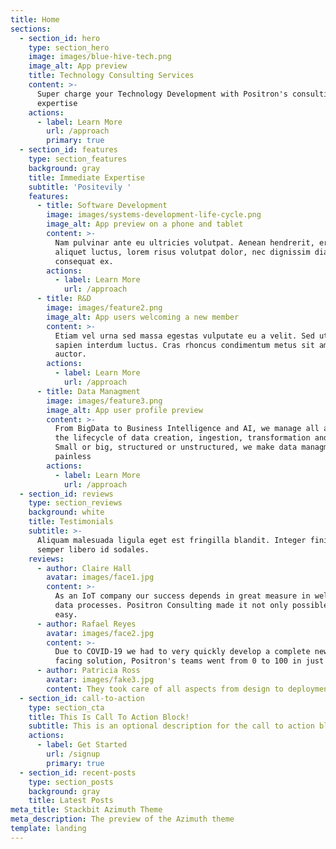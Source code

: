 ```yaml
---
title: Home
sections:
  - section_id: hero
    type: section_hero
    image: images/blue-hive-tech.png
    image_alt: App preview
    title: Technology Consulting Services
    content: >-
      Super charge your Technology Development with Positron's consulting
      expertise 
    actions:
      - label: Learn More
        url: /approach
        primary: true
  - section_id: features
    type: section_features
    background: gray
    title: Immediate Expertise
    subtitle: 'Positevily '
    features:
      - title: Software Development
        image: images/systems-development-life-cycle.png
        image_alt: App preview on a phone and tablet
        content: >-
          Nam pulvinar ante eu ultricies volutpat. Aenean hendrerit, eros sed
          aliquet luctus, lorem risus volutpat dolor, nec dignissim diam neque
          consequat ex.
        actions:
          - label: Learn More
            url: /approach
      - title: R&D
        image: images/feature2.png
        image_alt: App users welcoming a new member
        content: >-
          Etiam vel urna sed massa egestas vulputate eu a velit. Sed ut nisl nec
          sapien interdum luctus. Cras rhoncus condimentum metus sit amet
          auctor.
        actions:
          - label: Learn More
            url: /approach
      - title: Data Managment
        image: images/feature3.png
        image_alt: App user profile preview
        content: >-
          From BigData to Business Intelligence and AI, we manage all aspects of
          the lifecycle of data creation, ingestion, transformation and storage.
          Small or big, structured or unstructured, we make data managment
          painless
        actions:
          - label: Learn More
            url: /approach
  - section_id: reviews
    type: section_reviews
    background: white
    title: Testimonials
    subtitle: >-
      Aliquam malesuada ligula eget est fringilla blandit. Integer finibus
      semper libero id sodales. 
    reviews:
      - author: Claire Hall
        avatar: images/face1.jpg
        content: >-
          As an IoT company our success depends in great measure in well managed
          data processes. Positron Consulting made it not only possible but also
          easy.
      - author: Rafael Reyes
        avatar: images/face2.jpg
        content: >-
          Due to COVID-19 we had to very quickly develop a complete new customer
          facing solution, Positron's teams went from 0 to 100 in just 7 weeks!
      - author: Patricia Ross
        avatar: images/fake3.jpg
        content: They took care of all aspects from design to deployment.
  - section_id: call-to-action
    type: section_cta
    title: This Is Call To Action Block!
    subtitle: This is an optional description for the call to action block.
    actions:
      - label: Get Started
        url: /signup
        primary: true
  - section_id: recent-posts
    type: section_posts
    background: gray
    title: Latest Posts
meta_title: Stackbit Azimuth Theme
meta_description: The preview of the Azimuth theme
template: landing
---
```

